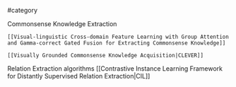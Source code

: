 #category


Commonsense Knowledge Extraction
	
	[[Visual-linguistic Cross-domain Feature Learning with Group Attention and Gamma-correct Gated Fusion for Extracting Commonsense Knowledge]]
	
	[[Visually Grounded Commonsense Knowledge Acquisition|CLEVER]]

Relation Extraction algorithms
	[[Contrastive Instance Learning Framework for Distantly Supervised Relation Extraction|CIL]]